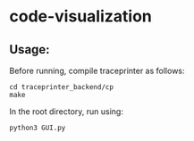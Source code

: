 # code-visualization

## Usage:

Before running, compile traceprinter as follows:

```
cd traceprinter_backend/cp
make
```

In the root directory, run using:

```
python3 GUI.py
```
